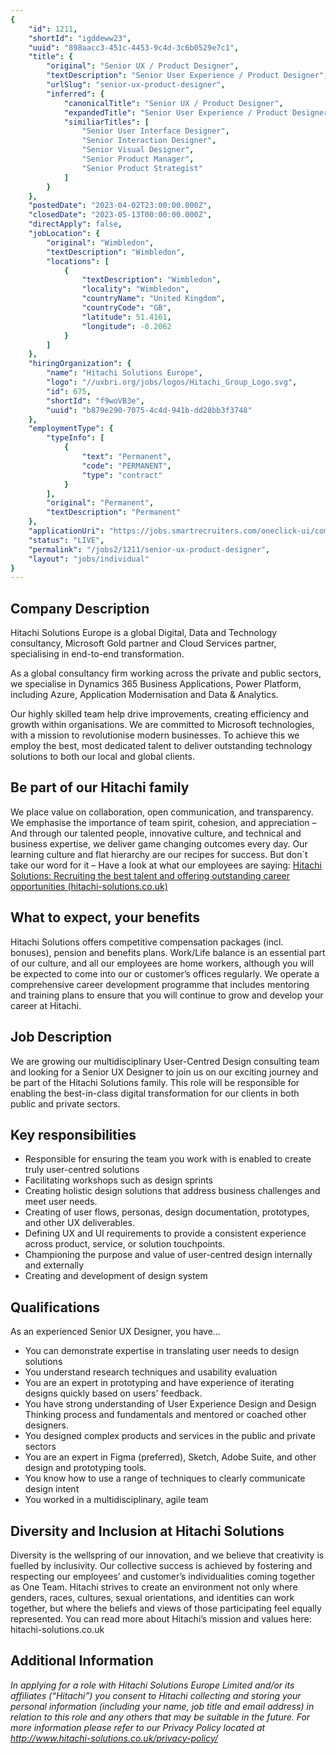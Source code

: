 ```yaml
---
{
	"id": 1211,
	"shortId": "igddeww23",
	"uuid": "898aacc3-451c-4453-9c4d-3c6b0529e7c1",
	"title": {
		"original": "Senior UX / Product Designer",
		"textDescription": "Senior User Experience / Product Designer",
		"urlSlug": "senior-ux-product-designer",
		"inferred": {
			"canonicalTitle": "Senior UX / Product Designer",
			"expandedTitle": "Senior User Experience / Product Designer",
			"similiarTitles": [
				"Senior User Interface Designer",
				"Senior Interaction Designer",
				"Senior Visual Designer",
				"Senior Product Manager",
				"Senior Product Strategist"
			]
		}
	},
	"postedDate": "2023-04-02T23:00:00.000Z",
	"closedDate": "2023-05-13T00:00:00.000Z",
	"directApply": false,
	"jobLocation": {
		"original": "Wimbledon",
		"textDescription": "Wimbledon",
		"locations": [
			{
				"textDescription": "Wimbledon",
				"locality": "Wimbledon",
				"countryName": "United Kingdom",
				"countryCode": "GB",
				"latitude": 51.4161,
				"longitude": -0.2062
			}
		]
	},
	"hiringOrganization": {
		"name": "Hitachi Solutions Europe",
		"logo": "//uxbri.org/jobs/logos/Hitachi_Group_Logo.svg",
		"id": 675,
		"shortId": "f9woVB3e",
		"uuid": "b879e290-7075-4c4d-941b-dd28bb3f3748"
	},
	"employmentType": {
		"typeInfo": [
			{
				"text": "Permanent",
				"code": "PERMANENT",
				"type": "contract"
			}
		],
		"original": "Permanent",
		"textDescription": "Permanent"
	},
	"applicationUri": "https://jobs.smartrecruiters.com/oneclick-ui/company/HitachiSolutions/publication/2b0245ab-3c99-4cee-895d-81a496d0718c?dcr_ci=HitachiSolutions",
	"status": "LIVE",
	"permalink": "/jobs2/1211/senior-ux-product-designer",
	"layout": "jobs/individual"
}
---
```

<h2 id="company-description">Company Description</h2>
<p>Hitachi Solutions Europe is a global Digital, Data and Technology consultancy, Microsoft Gold partner and Cloud Services partner, specialising in end-to-end transformation.</p>
<p>As a global consultancy firm working across the private and public sectors, we specialise in Dynamics 365 Business Applications, Power Platform, including Azure, Application Modernisation and Data &amp; Analytics.</p>
<p>Our highly skilled team help drive improvements, creating efficiency and growth within organisations. We are committed to Microsoft technologies, with a mission to revolutionise modern businesses. To achieve this we employ the best, most dedicated talent to deliver outstanding technology solutions to both our local and global clients.</p>
<h2 id="be-part-of-our-hitachi-family">Be part of our Hitachi family</h2>
<p>We place value on collaboration, open communication, and transparency. We emphasise the importance of team spirit, cohesion, and appreciation – And through our talented people, innovative culture, and technical and business expertise, we deliver game changing outcomes every day. Our learning culture and flat hierarchy are our recipes for success. But don´t take our word for it – Have a look at what our employees are saying: <a href="https://www.hitachi-solutions.co.uk/careers/?videoId=583358286">Hitachi Solutions: Recruiting the best talent and offering outstanding career opportunities (hitachi-solutions.co.uk)</a></p>
<h2 id="what-to-expect-your-benefits">What to expect, your benefits</h2>
<p>Hitachi Solutions offers competitive compensation packages (incl. bonuses), pension and benefits plans. Work/Life balance is an essential part of our culture, and all our employees are home workers, although you will be expected to come into our or customer’s offices regularly. We operate a comprehensive career development programme that includes mentoring and training plans to ensure that you will continue to grow and develop your career at Hitachi.</p>
<h2 id="job-description">Job Description</h2>
<p>We are growing our multidisciplinary User-Centred Design consulting team and looking for a Senior UX Designer to join us on our exciting journey and be part of the Hitachi Solutions family. This role will be responsible for enabling the best-in-class digital transformation for our clients in both public and private sectors.</p>
<h2 id="key-responsibilities">Key responsibilities</h2>
<ul>
<li>Responsible for ensuring the team you work with is enabled to create truly user-centred solutions</li>
<li>Facilitating workshops such as design sprints</li>
<li>Creating holistic design solutions that address business challenges and meet user needs.</li>
<li>Creating of user flows, personas, design documentation, prototypes, and other UX deliverables.</li>
<li>Defining UX and UI requirements to provide a consistent experience across product, service, or solution touchpoints.</li>
<li>Championing the purpose and value of user-centred design internally and externally</li>
<li>Creating and development of design system</li>
</ul>
<h2 id="qualifications">Qualifications</h2>
<p>As an experienced Senior UX Designer, you have…</p>
<ul>
<li>You can demonstrate expertise in translating user needs to design solutions</li>
<li>You understand research techniques and usability evaluation</li>
<li>You are an expert in prototyping and have experience of iterating designs quickly based on users' feedback.</li>
<li>You have strong understanding of User Experience Design and Design Thinking process and fundamentals and mentored or coached other designers.</li>
<li>You designed complex products and services in the public and private sectors</li>
<li>You are an expert in Figma (preferred), Sketch, Adobe Suite, and other design and prototyping tools.</li>
<li>You know how to use a range of techniques to clearly communicate design intent</li>
<li>You worked in a multidisciplinary, agile team</li>
</ul>
<h2 id="diversity-and-inclusion-at-hitachi-solutions">Diversity and Inclusion at Hitachi Solutions</h2>
<p>Diversity is the wellspring of our innovation, and we believe that creativity is fuelled by inclusivity. Our collective success is achieved by fostering and respecting our employees’ and customer’s individualities coming together as One Team. Hitachi strives to create an environment not only where genders, races, cultures, sexual orientations, and identities can work together, but where the beliefs and views of those participating feel equally represented. You can read more about Hitachi’s mission and values here: hitachi-solutions.co.uk</p>
<h2 id="additional-information">Additional Information</h2>
<p><em>In applying for a role with Hitachi Solutions Europe Limited and/or its affiliates (“Hitachi”) you consent to Hitachi collecting and storing your personal information (including your name, job title and email address) in relation to this role and any others that may be suitable in the future.  For more information please refer to our Privacy Policy located at <a href="http://www.hitachi-solutions.co.uk/privacy-policy/">http://www.hitachi-solutions.co.uk/privacy-policy/</a></em></p>

